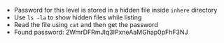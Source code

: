 - Password for this level is stored in a hidden file inside ```inhere``` directory
- Use ```ls -la``` to show hidden files while listing
- Read the file using ```cat``` and then get the password
- Found password: 2WmrDFRmJIq3IPxneAaMGhap0pFhF3NJ